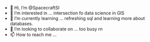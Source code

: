 - 👋 Hi, I’m @SpacecraftSI
- 👀 I’m interested in ... intersection fo data science in GIS 
- 🌱 I’m currently learning ... refreshing sql and learning more about databases.
- 💞️ I’m looking to collaborate on ... too busy rn
- 📫 How to reach me ...

<!---
SpacecraftSI/SpacecraftSI is a ✨ special ✨ repository because its `README.md` (this file) appears on your GitHub profile.
You can click the Preview link to take a look at your changes.
--->
